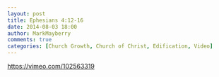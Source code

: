 ```yaml
---
layout: post
title: Ephesians 4:12-16
date: 2014-08-03 18:00
author: MarkMayberry
comments: true
categories: [Church Growth, Church of Christ, Edification, Video]
---
```

https://vimeo.com/102563319

